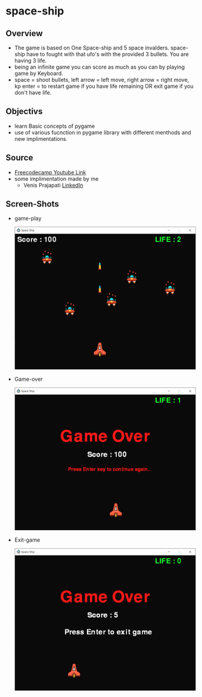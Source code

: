 # space-ship

## Overview
* The game is based on One Space-ship and 5 space invalders. space-ship have to fought with that ufo's with the provided 3 bullets. You are having 3 life.
* being an infinite game you can score as much as you can by playing game by Keyboard.
* space = shoot bullets,
left arrow = left move, 
right arrow = right move, 
kp enter = to restart game if you have life remaining OR exit game if you don't have life.

## Objectivs
* learn Basic concepts of pygame
* use of various fucnction in pygame library with different menthods and new implimentations.

## Source
* <a href="https://www.youtube.com/watch?v=FfWpgLFMI7w">Freecodecamp Youtube Link</a>
* some implimentation made by me
    - Venis Prajapati
    <a href="https://www.linkedin.com/in/venis-prajapati-a12b1019b">LinkedIn</a>

## Screen-Shots
* game-play

    <img src="game-2.png">

* Game-over

    <img src="game-over-1.png">

* Exit-game

    <img src="game-over-2.png">